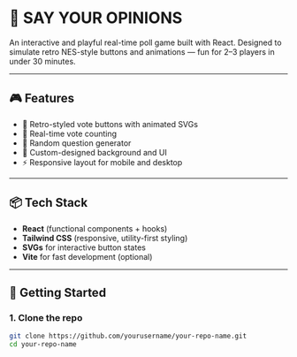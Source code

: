 # 📣 SAY YOUR OPINIONS

An interactive and playful real-time poll game built with React. Designed to simulate retro NES-style buttons and animations — fun for 2–3 players in under 30 minutes.


---

## 🎮 Features

- 🔘 Retro-styled vote buttons with animated SVGs
- 🔄 Real-time vote counting
- 🎲 Random question generator
- 🎨 Custom-designed background and UI
- ⚡ Responsive layout for mobile and desktop

---

## 📦 Tech Stack

- **React** (functional components + hooks)
- **Tailwind CSS** (responsive, utility-first styling)
- **SVGs** for interactive button states
- **Vite** for fast development (optional)

---

## 🚀 Getting Started

### 1. Clone the repo

```bash
git clone https://github.com/yourusername/your-repo-name.git
cd your-repo-name
